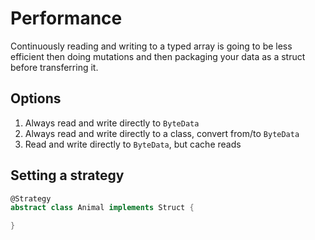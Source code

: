 # Performance

Continuously reading and writing to a typed array is going to be less
efficient then doing mutations and then packaging your data as a struct
before transferring it.

## Options

1. Always read and write directly to `ByteData`
2. Always read and write directly to a class, convert from/to `ByteData`
3. Read and write directly to `ByteData`, but cache reads

## Setting a strategy

```dart
@Strategy
abstract class Animal implements Struct {

}
```
